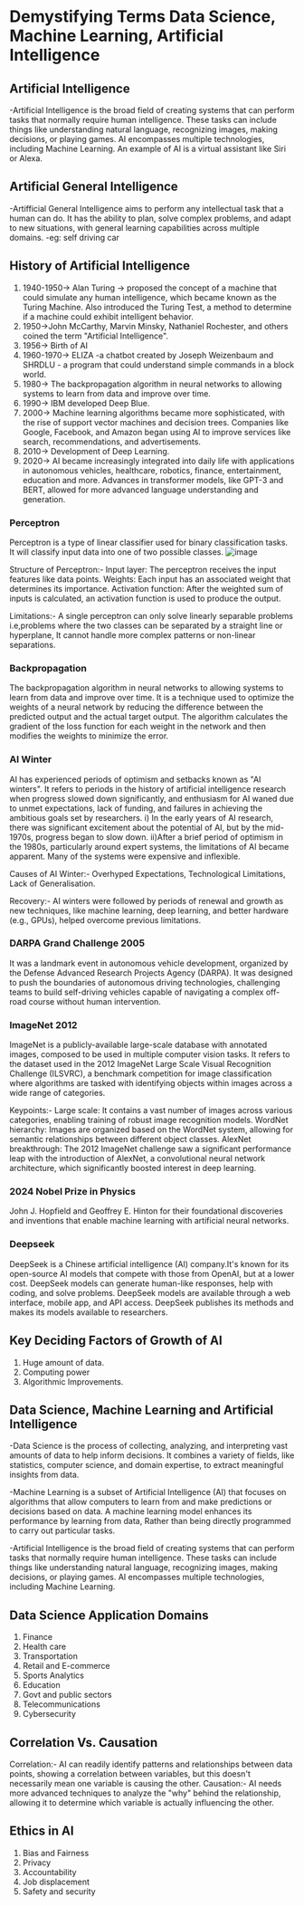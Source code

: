 # Demystifying Terms Data Science, Machine Learning, Artificial Intelligence
## Artificial Intelligence
-Artificial Intelligence is the broad field of creating systems that can perform tasks that normally require human intelligence. These tasks can include things like understanding natural language, recognizing images, making decisions, or playing games. AI encompasses multiple technologies, including Machine Learning.
An example of AI is a virtual assistant like Siri or Alexa.
## Artificial General Intelligence
-Artifficial General Intelligence aims to perform any intellectual task that a human can do. It has the ability to plan, solve complex problems, and adapt to new situations, with general learning capabilities across multiple domains.
-eg: self driving car
## History of Artificial Intelligence
1) 1940-1950-> Alan Turing -> proposed the concept of a machine that could simulate any human intelligence, which became known as the Turing Machine. Also introduced the Turing Test, a method to determine if a machine could exhibit intelligent behavior.
2) 1950->John McCarthy, Marvin Minsky, Nathaniel Rochester, and others coined the term "Artificial Intelligence".
3) 1956-> Birth of AI
4) 1960-1970-> ELIZA -a chatbot created by Joseph Weizenbaum and SHRDLU - a program that could understand simple commands in a block world.
5) 1980-> The backpropagation algorithm in neural networks to  allowing systems to learn from data and improve over time.
6) 1990-> IBM developed Deep Blue.
7) 2000-> Machine learning algorithms became more sophisticated, with the rise of support vector machines and decision trees.
Companies like Google, Facebook, and Amazon began using AI to improve services like search, recommendations, and advertisements.
8) 2010-> Development of Deep Learning.
9) 2020-> AI became increasingly integrated into daily life with applications in autonomous vehicles, healthcare, robotics, finance, entertainment, education and more.
Advances in transformer models, like GPT-3 and BERT, allowed for more advanced language understanding and generation.
### Perceptron
Perceptron is a type of linear classifier used for binary classification tasks. It will classify input data into one of two possible classes.
![image](https://github.com/user-attachments/assets/900994bf-d547-4a9a-a10e-bb5ac23e8131)


Structure of Perceptron:-
Input layer: The perceptron receives the input features like data points.
Weights: Each input has an associated weight that determines its importance.
Activation function: After the weighted sum of inputs is calculated, an activation function is used to produce the output.

Limitations:-
A single perceptron can only solve linearly separable problems i.e,problems where the two classes can be separated by a straight line or hyperplane, It cannot handle more complex patterns or non-linear separations.

### Backpropagation
The backpropagation algorithm in neural networks to  allowing systems to learn from data and improve over time.
It is a technique used to optimize the weights of a neural network by reducing the difference between the predicted output and the actual target output. The algorithm calculates the gradient of the loss function for each weight in the network and then modifies the weights to minimize the error.

### AI Winter
AI has experienced periods of optimism and setbacks known as "AI winters".
It refers to periods in the history of artificial intelligence research when progress slowed down significantly, and enthusiasm for AI waned due to unmet expectations, lack of funding, and failures in achieving the ambitious goals set by researchers.
i) In the early years of AI research, there was significant excitement about the potential of AI, but by the mid-1970s, progress began to slow down.
ii)After a brief period of optimism in the 1980s, particularly around expert systems, the limitations of AI became apparent. Many of the systems were expensive and inflexible.

Causes of AI Winter:-
Overhyped Expectations, Technological Limitations, Lack of Generalisation.

Recovery:-
AI winters were followed by periods of renewal and growth as new techniques, like machine learning, deep learning, and better hardware (e.g., GPUs), helped overcome previous limitations. 
### DARPA Grand Challenge 2005
It was a landmark event in autonomous vehicle development, organized by the Defense Advanced Research Projects Agency (DARPA).
It was designed to push the boundaries of autonomous driving technologies, challenging teams to build self-driving vehicles capable of navigating a complex off-road course without human intervention.

### ImageNet 2012
ImageNet is a publicly-available large-scale database with annotated images, composed to be used in multiple computer vision tasks.
It refers to the dataset used in the 2012 ImageNet Large Scale Visual Recognition Challenge (ILSVRC), a benchmark competition for image classification where algorithms are tasked with identifying objects within images across a wide range of categories.

Keypoints:-
Large scale: It contains a vast number of images across various categories, enabling training of robust image recognition models. 
WordNet hierarchy: Images are organized based on the WordNet system, allowing for semantic relationships between different object classes. 
AlexNet breakthrough: The 2012 ImageNet challenge saw a significant performance leap with the introduction of AlexNet, a convolutional neural network architecture, which significantly boosted interest in deep learning. 

### 2024 Nobel Prize in Physics
John J. Hopfield and Geoffrey E. Hinton for their foundational discoveries and inventions that enable machine learning with artificial neural networks.

### Deepseek
DeepSeek is a Chinese artificial intelligence (AI) company.It's known for its open-source AI models that compete with those from OpenAI, but at a lower cost. 
DeepSeek models can generate human-like responses, help with coding, and solve problems.
DeepSeek models are available through a web interface, mobile app, and API access. 
DeepSeek publishes its methods and makes its models available to researchers.

## Key Deciding Factors of Growth of AI
1. Huge amount of data.
2. Computing power
3. Algorithmic Improvements.

## Data Science, Machine Learning and Artificial Intelligence
-Data Science is the process of collecting, analyzing, and interpreting vast amounts of data to help inform decisions. It combines a variety of fields, like statistics, computer science, and domain expertise, to extract meaningful insights from data.

-Machine Learning is a subset of Artificial Intelligence (AI) that focuses on algorithms that allow computers to learn from and make predictions or decisions based on data. A machine learning model enhances its performance by learning from data, Rather than being directly programmed to carry out particular tasks.

-Artificial Intelligence is the broad field of creating systems that can perform tasks that normally require human intelligence. These tasks can include things like understanding natural language, recognizing images, making decisions, or playing games. AI encompasses multiple technologies, including Machine Learning.

## Data Science Application Domains
1. Finance
2. Health care
3. Transportation
4. Retail and E-commerce
5. Sports Analytics
6. Education
7. Govt and public sectors
8. Telecommunications
9. Cybersecurity

## Correlation Vs. Causation
Correlation:-
AI can readily identify patterns and relationships between data points, showing a correlation between variables, but this doesn't necessarily mean one variable is causing the other. 
Causation:-
AI needs more advanced techniques to analyze the "why" behind the relationship, allowing it to determine which variable is actually influencing the other. 

## Ethics in AI
1. Bias and Fairness
2. Privacy
3. Accountability
4. Job displacement
5. Safety and security
